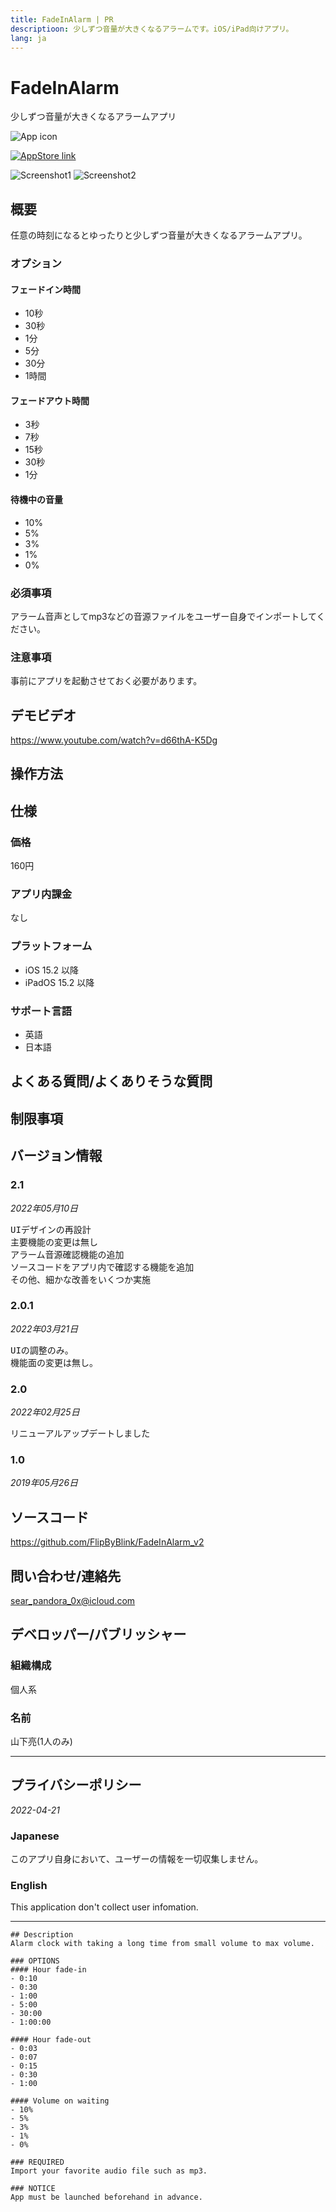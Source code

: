 ```yaml
---
title: FadeInAlarm | PR
descriptioon: 少しずつ音量が大きくなるアラームです。iOS/iPad向けアプリ。
lang: ja
---
```


FadeInAlarm
===========
少しずつ音量が大きくなるアラームアプリ

![App icon](Icon.png)

[![AppStore link](App_Store_Badge.svg)](https://apps.apple.com/app/id1465336070)

![Screenshot1](Screenshot1.png)
![Screenshot2](Screenshot2.png)

概要
----
任意の時刻になるとゆったりと少しずつ音量が大きくなるアラームアプリ。

### オプション
#### フェードイン時間
- 10秒
- 30秒
- 1分
- 5分
- 30分
- 1時間

#### フェードアウト時間
- 3秒
- 7秒
- 15秒
- 30秒
- 1分

#### 待機中の音量
- 10%
- 5%
- 3%
- 1%
- 0%

### 必須事項
アラーム音声としてmp3などの音源ファイルをユーザー自身でインポートしてください。

### 注意事項
事前にアプリを起動させておく必要があります。

デモビデオ
--------
https://www.youtube.com/watch?v=d66thA-K5Dg

操作方法
-------

仕様
----
### 価格
160円

### アプリ内課金
なし

### プラットフォーム
- iOS 15.2 以降
- iPadOS 15.2 以降

### サポート言語
- 英語
- 日本語

よくある質問/よくありそうな質問
--------------------------

制限事項
-------

バージョン情報
------------
### 2.1
_2022年05月10日_
<pre>UIデザインの再設計
主要機能の変更は無し
アラーム音源確認機能の追加
ソースコードをアプリ内で確認する機能を追加
その他、細かな改善をいくつか実施</pre>

### 2.0.1
_2022年03月21日_
<pre>UIの調整のみ。
機能面の変更は無し。</pre>

### 2.0
_2022年02月25日_
<pre>リニューアルアップデートしました</pre>

### 1.0
_2019年05月26日_

ソースコード
----------
https://github.com/FlipByBlink/FadeInAlarm_v2

問い合わせ/連絡先
---------------
sear_pandora_0x@icloud.com

デベロッパー/パブリッシャー
-----------------------
### 組織構成
個人系
### 名前
山下亮(1人のみ)

---

プライバシーポリシー
-----------------
_2022-04-21_
### Japanese
このアプリ自身において、ユーザーの情報を一切収集しません。
### English
This application don't collect user infomation.

---




```
## Description
Alarm clock with taking a long time from small volume to max volume.

### OPTIONS
#### Hour fade-in
- 0:10
- 0:30
- 1:00
- 5:00
- 30:00
- 1:00:00

#### Hour fade-out
- 0:03
- 0:07
- 0:15
- 0:30
- 1:00

#### Volume on waiting
- 10%
- 5%
- 3%
- 1%
- 0%

### REQUIRED
Import your favorite audio file such as mp3.

### NOTICE
App must be launched beforehand in advance.
```
